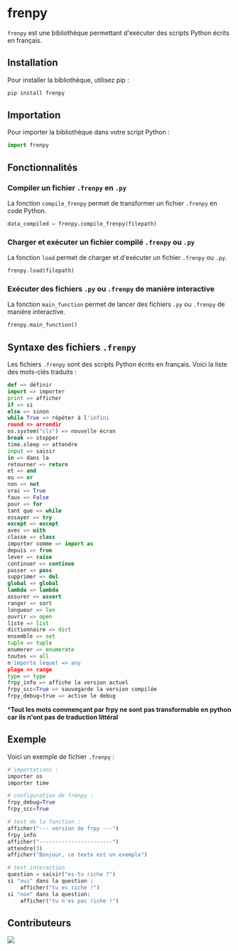 # frenpy

`frenpy` est une bibliothèque permettant d'exécuter des scripts Python écrits en français.

## Installation

Pour installer la bibliothèque, utilisez pip :

```sh
pip install frenpy
```

## Importation

Pour importer la bibliothèque dans votre script Python :

```python
import frenpy
```

## Fonctionnalités

### Compiler un fichier `.frenpy` en `.py`

La fonction `compile_frenpy` permet de transformer un fichier `.frenpy` en code Python.

```python
data_compiled = frenpy.compile_frenpy(filepath)
```

### Charger et exécuter un fichier compilé `.frenpy` ou `.py`

La fonction `load` permet de charger et d'exécuter un fichier `.frenpy` ou `.py`.

```python
frenpy.load(filepath)
```

### Exécuter des fichiers `.py` ou `.frenpy` de manière interactive

La fonction `main_function` permet de lancer des fichiers `.py` ou `.frenpy` de manière interactive.

```python
frenpy.main_function()
```

## Syntaxe des fichiers `.frenpy`

Les fichiers `.frenpy` sont des scripts Python écrits en français. Voici la liste des mots-clés traduits :

```py
def => définir
import => importer
print => afficher
if => si
else => sinon
while True => répéter à l'infini
round => arrondir
os.system("cls") => nouvelle écran
break => stopper
time.sleep => attendre
input => saisir
in => dans la
retourner => return
et => and
ou => or
non => not
vrai => True
faux => False
pour => for
tant que => while
essayer => try
except => except
avec => with
classe => class
importer comme => import as
depuis => from
lever => raise
continuer => continue
passer => pass
supprimer => del
global => global
lambda => lambda
assurer => assert
ranger => sort
longueur => len
ouvrir => open
liste => list
dictionnaire => dict
ensemble => set
tuple => tuple
enumerer => enumerate
toutes => all
n'importe lequel => any
plage => range
type => type
frpy_info => affiche la version actuel
frpy_scc=True => sauvegarde la version compilée
frpy_debug=true => active le debug
```

***Tout les mots commençant par frpy ne sont pas transformable en python car ils n'ont pas de traduction littéral**


## Exemple

Voici un exemple de fichier `.frenpy` :

```py
# importations :
importer os
importer time

# configuration de frenpy :
frpy_debug=True
frpy_scc=True

# test de la fonction :
afficher("--- version de frpy ---")
frpy_info
afficher("-----------------------")
attendre(3)
afficher("Bonjour, ce texte est un exemple")

# test interaction
question = saisir("es-tu riche ?")
si "oui" dans la question :
    afficher("tu es riche !")
si "non" dans la question:
    afficher("tu n'es pas riche !")
```

## Contributeurs 

<a href="https://github.com/slohwnix/frenpy/graphs/contributors">
  <img src="https://contrib.rocks/image?repo=slohwnix/frenpy" />
</a>
